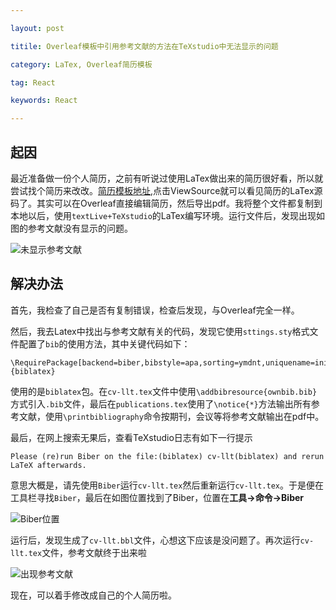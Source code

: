 ```yaml
---

layout: post

titile: Overleaf模板中引用参考文献的方法在TeXstudio中无法显示的问题

category: LaTex, Overleaf简历模板

tag: React

keywords: React

---
```


## 起因

最近准备做一份个人简历，之前有听说过使用LaTex做出来的简历很好看，所以就尝试找个简历来改改。[简历模板地址](https://www.overleaf.com/latex/templates/a-customised-curve-cv/mvmbhkwsnmwv#.Wh4y_S5ccQg),点击ViewSource就可以看见简历的LaTex源码了。其实可以在Overleaf直接编辑简历，然后导出pdf。我将整个文件都复制到本地以后，使用`textLive+TeXstudio`的LaTex编写环境。运行文件后，发现出现如图的参考文献没有显示的问题。



![未显示参考文献](https://winterwindwang.github.io/assets/img/2020-08-28-nonereference.png)



## 解决办法

首先，我检查了自己是否有复制错误，检查后发现，与Overleaf完全一样。

然后，我去Latex中找出与参考文献有关的代码，发现它使用`sttings.sty`格式文件配置了`bib`的使用方法，其中关键代码如下：

```
\RequirePackage[backend=biber,bibstyle=apa,sorting=ymdnt,uniquename=init,defernumbers=true]{biblatex}
```

使用的是`biblatex`包。在`cv-llt.tex`文件中使用`\addbibresource{ownbib.bib}`方式引入`.bib`文件，最后在`publications.tex`使用了`\notice{*}`方法输出所有参考文献，使用`\printbibliography`命令按期刊，会议等将参考文献输出在pdf中。

最后，在网上搜索无果后，查看TeXstudio日志有如下一行提示

```
Please (re)run Biber on the file:(biblatex) cv-llt(biblatex) and rerun LaTeX afterwards.
```

意思大概是，请先使用`Biber`运行`cv-llt.tex`然后重新运行`cv-llt.tex`。于是便在工具栏寻找`Biber`，最后在如图位置找到了Biber，位置在**工具->命令->Biber**

![Biber位置](https://winterwindwang.github.io/assets/img/2020-08-28-Biberlocation.png)

运行后，发现生成了`cv-llt.bbl`文件，心想这下应该是没问题了。再次运行`cv-llt.tex`文件，参考文献终于出来啦

![出现参考文献](https://winterwindwang.github.io/assets/img/2020-08-28-referenceon.png)

现在，可以着手修改成自己的个人简历啦。